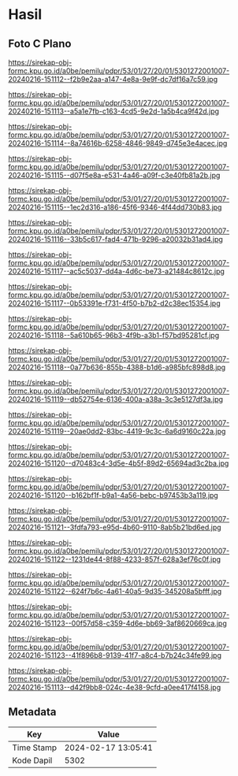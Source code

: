 # Hasil

## Foto C Plano

https://sirekap-obj-formc.kpu.go.id/a0be/pemilu/pdpr/53/01/27/20/01/5301272001007-20240216-151112--f2b9e2aa-a147-4e8a-9e9f-dc7df16a7c59.jpg

https://sirekap-obj-formc.kpu.go.id/a0be/pemilu/pdpr/53/01/27/20/01/5301272001007-20240216-151113--a5a1e7fb-c163-4cd5-9e2d-1a5b4ca9f42d.jpg

https://sirekap-obj-formc.kpu.go.id/a0be/pemilu/pdpr/53/01/27/20/01/5301272001007-20240216-151114--8a74616b-6258-4846-9849-d745e3e4acec.jpg

https://sirekap-obj-formc.kpu.go.id/a0be/pemilu/pdpr/53/01/27/20/01/5301272001007-20240216-151115--d07f5e8a-e531-4a46-a09f-c3e40fb81a2b.jpg

https://sirekap-obj-formc.kpu.go.id/a0be/pemilu/pdpr/53/01/27/20/01/5301272001007-20240216-151115--1ec2d316-a186-45f6-9346-4f44dd730b83.jpg

https://sirekap-obj-formc.kpu.go.id/a0be/pemilu/pdpr/53/01/27/20/01/5301272001007-20240216-151116--33b5c617-fad4-471b-9296-a20032b31ad4.jpg

https://sirekap-obj-formc.kpu.go.id/a0be/pemilu/pdpr/53/01/27/20/01/5301272001007-20240216-151117--ac5c5037-dd4a-4d6c-be73-a21484c8612c.jpg

https://sirekap-obj-formc.kpu.go.id/a0be/pemilu/pdpr/53/01/27/20/01/5301272001007-20240216-151117--0b53391e-f731-4f50-b7b2-d2c38ec15354.jpg

https://sirekap-obj-formc.kpu.go.id/a0be/pemilu/pdpr/53/01/27/20/01/5301272001007-20240216-151118--5a610b65-96b3-4f9b-a3b1-f57bd95281cf.jpg

https://sirekap-obj-formc.kpu.go.id/a0be/pemilu/pdpr/53/01/27/20/01/5301272001007-20240216-151118--0a77b636-855b-4388-b1d6-a985bfc898d8.jpg

https://sirekap-obj-formc.kpu.go.id/a0be/pemilu/pdpr/53/01/27/20/01/5301272001007-20240216-151119--db52754e-6136-400a-a38a-3c3e5127df3a.jpg

https://sirekap-obj-formc.kpu.go.id/a0be/pemilu/pdpr/53/01/27/20/01/5301272001007-20240216-151119--20ae0dd2-83bc-4419-9c3c-6a6d9160c22a.jpg

https://sirekap-obj-formc.kpu.go.id/a0be/pemilu/pdpr/53/01/27/20/01/5301272001007-20240216-151120--d70483c4-3d5e-4b5f-89d2-65694ad3c2ba.jpg

https://sirekap-obj-formc.kpu.go.id/a0be/pemilu/pdpr/53/01/27/20/01/5301272001007-20240216-151120--b162bf1f-b9a1-4a56-bebc-b97453b3a119.jpg

https://sirekap-obj-formc.kpu.go.id/a0be/pemilu/pdpr/53/01/27/20/01/5301272001007-20240216-151121--3fdfa793-e95d-4b60-9110-8ab5b21bd6ed.jpg

https://sirekap-obj-formc.kpu.go.id/a0be/pemilu/pdpr/53/01/27/20/01/5301272001007-20240216-151122--1231de44-8f88-4233-857f-628a3ef76c0f.jpg

https://sirekap-obj-formc.kpu.go.id/a0be/pemilu/pdpr/53/01/27/20/01/5301272001007-20240216-151122--624f7b6c-4a61-40a5-9d35-345208a5bfff.jpg

https://sirekap-obj-formc.kpu.go.id/a0be/pemilu/pdpr/53/01/27/20/01/5301272001007-20240216-151123--00f57d58-c359-4d6e-bb69-3af8620669ca.jpg

https://sirekap-obj-formc.kpu.go.id/a0be/pemilu/pdpr/53/01/27/20/01/5301272001007-20240216-151123--41f896b8-9139-41f7-a8c4-b7b24c34fe99.jpg

https://sirekap-obj-formc.kpu.go.id/a0be/pemilu/pdpr/53/01/27/20/01/5301272001007-20240216-151113--d42f9bb8-024c-4e38-9cfd-a0ee417f4158.jpg


## Metadata

| Key        | Value               |
| ---------- | ------------------- |
| Time Stamp | 2024-02-17 13:05:41 |
| Kode Dapil | 5302                |



